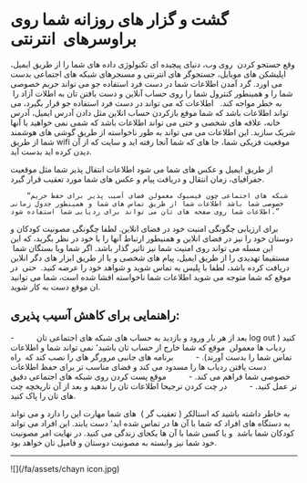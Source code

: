 # گشت و گزار های روزانه شما روی براوسرهای  انترنتی


وقع جستجو کردن  روی وب، دنیای پیچیده ای تکنولوژی داده های شما را از طریق ایمیل، اپلیشکن های موبایل، جستجوگر های انترنتی و مسنجرهای شبکه های اجتماعی بدست می اورد. گرد آمدن اطلاعات شما در دست فرد استفاده جو می تواند حریم خصوصی شما را و همینطور کنترول شما را روی حساب آنلاین و دست یافتن تان به اطلات آزاد را  به خطر مواجه کند.
 
اطلاعات که می تواند در دست فرد استفاده جو قرار بگیرد، می تواند اطلاعات باشد که شما موقع بازکردن حساب انلاین مثل دادن آدرس ایمیل، آدرس خانه، علاقه های شخصی و حتی می تواند اطلاعات باشد که شمی نمی خواهید با آنها شریک سازید. این اطلاعات می می تواند به طور ناخواسته از طریق گوشی های هوشمند شما از طریق wifi موقعیت فزیکی شما، جا های که شما آنجا رفته اید و سایت که از آن دیدن کرده اید بدست آید.


از طریق ایمیل و عکس های شما می شود اطلاعات انتقال پذیر شما مثل موقعیت جفرافیای، زمان انتقال و دریافت پیام و عکس های شما مورد تعقیب قرار گیرد.




        “شبکه های اجتماعی چون فیسبوک معمولن فضای آسیب پذیر برای حفظ حریم خصوصی شما باشد اطلاعات شما از طریق تماس های شما و همینطور جدول زمانی اطلاعات شما روی صفحه های تان می تواند برای ردیابی شما استفاده شود.”
        

برای ارزیابی چگونگی امنیت خود در فضای انلاین. لطفا چگونگی مصونیت کودکان و دوستان خود را نیز در فضای انلاین و همنیطور ارتباط آنها را با خود در نظر بگرید، که این این مسله می تواند روی امنیت شما نیز تاثیر گذار باشد. اگر شما ویا بستگان شما  مستقیما تهدیدی را از طریق ایمیل، پیام های شخصی و یا از طریق ابزار های دگر انلاین دریافت کرده باشد، لطفا با پلیس به تماس شوید و شواهد خود را عرضه کنید.  حتی  در موقع که شما متوجه می شوید اطلاعات شما ناخواسته افشا شده است، شما می توانید ان موقع دست به کار شوید.







## راهنمایی برای کاهش آسیب پذیری:

-          بعد از هر بار ورود و بازدید به حساب های شبکه های اجتماعی تان log out کنید ( ردیاب ها معمولن  موقع که شما خارج از حساب تان باشید٬ نمی تواند شما و اطلاعات تماس شما را بدست آورند).
-          برنامه های جانبی مرورگر های را نصب کند که  راه دست یافتن ردیاب ها را مسدود می کند و فضای مناسب تر برای حفظ اطلاعات خصوصی شما فراهم می کند.
-          موقع پست کردن روی شبکه های اجتماعی دقیق تر عمل کنید.
-          در چت کردن ترجیحا اطلاعات تان را ندهید و بعد از آن تاریخچه چت های تان را پاک کنید.


به خاطر داشته باشید که استالکر ( تعقیب گر )  های شما مهارت این را دارد و می تواند به دستگاه های افراد که شما با آن ها در تماس شده اید٬ دست یابند. این افراد می تواند کودکان شما باشد  و یا کسی شما با آن ها یکجای زندگی می کنید. در نهایت امر مصونیت خود شما نیز وابسته به مصونیت دوستان و فامیل تان خواهد بود.



---
![](/fa/assets/chayn icon.jpg)

